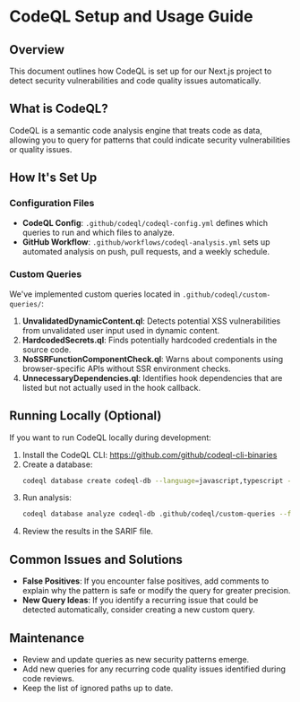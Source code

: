 # CodeQL Setup and Usage Guide

## Overview

This document outlines how CodeQL is set up for our Next.js project to detect security vulnerabilities and code quality issues automatically.

## What is CodeQL?

CodeQL is a semantic code analysis engine that treats code as data, allowing you to query for patterns that could indicate security vulnerabilities or quality issues.

## How It's Set Up

### Configuration Files

- **CodeQL Config**: `.github/codeql/codeql-config.yml` defines which queries to run and which files to analyze.
- **GitHub Workflow**: `.github/workflows/codeql-analysis.yml` sets up automated analysis on push, pull requests, and a weekly schedule.

### Custom Queries

We've implemented custom queries located in `.github/codeql/custom-queries/`:

1. **UnvalidatedDynamicContent.ql**: Detects potential XSS vulnerabilities from unvalidated user input used in dynamic content.
2. **HardcodedSecrets.ql**: Finds potentially hardcoded credentials in the source code.
3. **NoSSRFunctionComponentCheck.ql**: Warns about components using browser-specific APIs without SSR environment checks.
4. **UnnecessaryDependencies.ql**: Identifies hook dependencies that are listed but not actually used in the hook callback.

## Running Locally (Optional)

If you want to run CodeQL locally during development:

1. Install the CodeQL CLI: https://github.com/github/codeql-cli-binaries
2. Create a database:
   ```bash
   codeql database create codeql-db --language=javascript,typescript --source-root .
   ```
3. Run analysis:
   ```bash
   codeql database analyze codeql-db .github/codeql/custom-queries --format=sarif-latest --output=results.sarif
   ```
4. Review the results in the SARIF file.

## Common Issues and Solutions

- **False Positives**: If you encounter false positives, add comments to explain why the pattern is safe or modify the query for greater precision.
- **New Query Ideas**: If you identify a recurring issue that could be detected automatically, consider creating a new custom query.

## Maintenance

- Review and update queries as new security patterns emerge.
- Add new queries for any recurring code quality issues identified during code reviews.
- Keep the list of ignored paths up to date.
